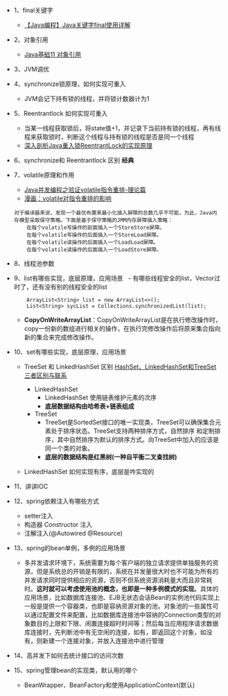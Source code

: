 - 1、final关键字
    - [【Java编程】Java关键字final使用详解](https://blog.csdn.net/andie_guo/article/details/12885885)
- 2、对象引用
    - [Java基础11 对象引用](https://www.cnblogs.com/vamei/archive/2013/04/01/2992484.html)
- 3、JVM调优
- 4、synchronize锁原理，如何实现可重入
    - JVM会记下持有锁的线程，并将锁计数器计为1
- 5、Reentrantlock 如何实现可重入
    - 当某一线程获取锁后，将state值+1，并记录下当前持有锁的线程，再有线程来获取锁时，判断这个线程与持有锁的线程是否是同一个线程
    - [深入剖析Java重入锁ReentrantLock的实现原理](https://juejin.im/post/5ce91cedf265da1bca51b78a)
- 6、synchronize和 Reentrantlock 区别 **经典**
- 7、volatile原理和作用
    - [Java并发编程之验证volatile指令重排-理论篇](https://blog.csdn.net/kaizi_1992/article/details/105046239)
    - [漫画：volatile对指令重排的影响](https://www.itcodemonkey.com/article/1725.html)
    ```
    对于编译器来说，发现一个最优布置来最小化插入屏障的总数几乎不可能，为此，Java内存模型采取保守策略。下面是基于保守策略的JMM内存屏障插入策略：
        在每个volatile写操作的前面插入一个StoreStore屏障。
        在每个volatile写操作的后面插入一个StoreLoad屏障。
        在每个volatile读操作的后面插入一个LoadLoad屏障。
        在每个volatile读操作的后面插入一个LoadStore屏障。
    ```
- 8、线程池参数
- 9、list有哪些实现，底层原理，应用场景
  - 有哪些线程安全的list，Vector过时了，还有没有别的线程安全的list
    ```
        ArrayList<String> list = new ArrayList<>();
        List<String> sycList = Collections.synchronizedList(list);
    ```
    - **CopyOnWriteArrayList**：CopyOnWriteArrayList是在执行修改操作时，copy一份新的数组进行相关的操作，在执行完修改操作后将原来集合指向新的集合来完成修改操作。
- 10、set有哪些实现，底层原理，应用场景
    - TreeSet 和 LinkedHashSet 区别 [HashSet、LinkedHashSet和TreeSet三者区别与联系](https://blog.csdn.net/StemQ/article/details/66477615)
        - LinkedHashSet
            - LinkedHashSet 使用链表维护元素的次序
            - **底层数据结构由哈希表+链表组成**
        - TreeSet
            - TreeSet是SortedSet接口的唯一实现类，TreeSet可以确保集合元素处于排序状态。TreeSet支持两种排序方式，自然排序 和定制排序，其中自然排序为默认的排序方式。向TreeSet中加入的应该是同一个类的对象。
            - **底层的数据结构是红黑树(一种自平衡二叉查找树)**


    - LinkedHashSet 如何实现有序，底层是咋实现的

- 11、讲讲IOC

- 12、spring依赖注入有哪些方式
	- setter注入
    - 构造器 Constructor 注入
    - 注解注入(@Autowired @Resource)
- 13、spring的bean单例，多例的应用场景
    - 多并发请求环境下，系统需要为每个客户端的独立请求提供单独服务的资源，但是系统总的开销是有限的，系统在并发量很大时也不可能为所有的并发请求同时提供相应的资源，否则不但系统资源消耗量大而且非常耗时。**这时就可以考虑使用池的概念，也即是一种多例模式的实现**。具体的应用场景，比如数据库连接池、EJB无状态会话Bean的实例池代码实现上一般是提供一个容器类，也即是容纳资源对象的池，对象池的一些属性可以通过配置文件来配置，比如数据库连接池中容纳的Connection类型的对象数目的上限和下限、闲置连接超时时间等；然后每当应用程序请求数据库连接时，先判断池中有无空闲的连接，如有，即返回这个对象，如没有，则新建一个连接对象，并放入连接池中进行管理

- 14、高并发下如何去统计接口的访问次数
- 15、spring管理bean的实现类，默认用的哪个
    - BeanWrapper、BeanFactory和使用ApplicationContext(默认)